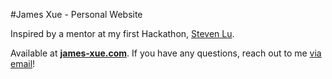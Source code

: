 #James Xue - Personal Website

Inspired by a mentor at my first Hackathon, [Steven Lu](http://stevenlu.com/). 

Available at **[james-xue.com](http://www.james-xue.com/)**.
If you have any questions, reach out to me [via email](mailto:james.xue@columbia.edu)! 
